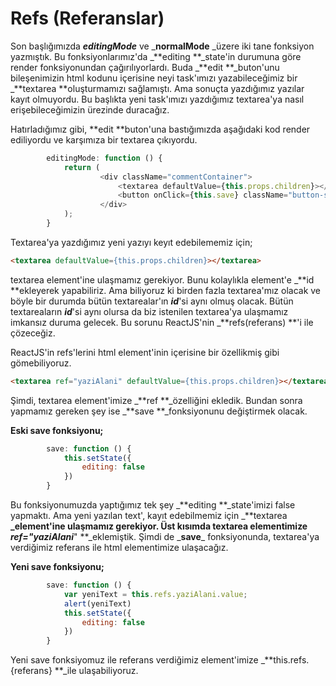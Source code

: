 # Refs \(Referanslar\)

Son başlığımızda _**editingMode**_ ve _**normalMode** _üzere iki tane fonksiyon yazmıştık. Bu fonksiyonlarımız'da _**editing **\_state'in durumuna göre render fonksiyonundan çağırılıyorlardı. Buda _**edit **_buton'unu bileşenimizin html kodunu içerisine neyi task'ımızı yazabileceğimiz bir _**textarea **oluşturmamızı sağlamıştı. Ama sonuçta yazdığımız yazılar kayıt olmuyordu. Bu başlıkta yeni task'ımızı yazdığımız textarea'ya nasıl erişebileceğimizin ürezinde duracağız.

Hatırladığımız gibi,  **edit  **buton'una bastığımızda aşağıdaki kod render ediliyordu ve karşımıza bir textarea çıkıyordu.

```js
        editingMode: function () {
            return (
                    <div className="commentContainer">
                        <textarea defaultValue={this.props.children}></textarea>
                        <button onClick={this.save} className="button-secondary">Save</button>
                    </div>
            );
        }
```

Textarea'ya yazdığımız yeni yazıyı keyıt edebilememiz için;

```html
<textarea defaultValue={this.props.children}></textarea>
```

textarea element'ine ulaşmamız gerekiyor. Bunu kolaylıkla element'e _**id **ekleyerek yapabiliriz. Ama biliyoruz ki birden fazla textarea'mız olacak ve böyle bir durumda bütün textarealar'ın _**id**_'si aynı olmuş olacak. Bütün textareaların _**id**_'si aynı olursa da biz istenilen textarea'ya ulaşmamız imkansız duruma gelecek. Bu sorunu ReactJS'nin _**refs\(referans\) **'i ile çözeceğiz.

ReactJS'in refs'lerini html element'inin içerisine bir özellikmiş gibi gömebiliyoruz.

```html
<textarea ref="yaziAlani" defaultValue={this.props.children}></textarea>
```

Şimdi, textarea element'imize _**ref **_özelliğini ekledik. Bundan sonra yapmamız gereken şey ise \_**save **\_fonksiyonunu değiştirmek olacak.

**Eski save fonksiyonu;**

```js
        save: function () {
            this.setState({
                editing: false
            })
        }
```

Bu fonksiyonumuzda yaptığımız tek şey _**editing **\_state'imizi false yapmaktı. Ama yeni yazılan text', kayıt edebilmemiz için _**textarea **_element'ine ulaşmamız gerekiyor. Üst kısımda textarea elementimize _**ref="yaziAlani**_**" **\_eklemiştik. Şimdi de _**save**\_ fonksiyonunda, textarea'ya verdiğimiz referans ile html elementimize ulaşacağız.

**Yeni save fonksiyonu;**

```js
        save: function () {
            var yeniText = this.refs.yaziAlani.value;
            alert(yeniText)
            this.setState({
                editing: false
            })
        }
```

Yeni save fonksiyomuz ile referans verdiğimiz element'imize _**this.refs.{referans} **_ile ulaşabiliyoruz.

